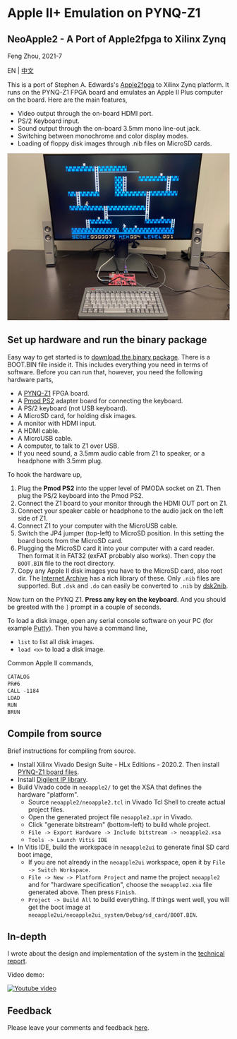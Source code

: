 
# Apple II+ Emulation on PYNQ-Z1
## NeoApple2 - A Port of Apple2fpga to Xilinx Zynq

Feng Zhou, 2021-7

EN | [中文](README.cn.md)

This is a port of Stephen A. Edwards's [Apple2fpga](http://www.cs.columbia.edu/~sedwards/apple2fpga/) to Xilinx Zynq platform.
It runs on the PYNQ-Z1 FPGA board and emulates an Apple II Plus computer on the board. Here are the main features,

 * Video output through the on-board HDMI port. 
 * PS/2 Keyboard input.
 * Sound output through the on-board 3.5mm mono line-out jack.
 * Switching between monochrome and color display modes.
 * Loading of floppy disk images through .nib files on MicroSD cards.

![My set-up](doc/setup.jpg)

## Set up hardware and run the binary package

Easy way to get started is to [download the binary package](http://zhoufeng.net/neoapple2/). There is a BOOT.BIN file inside it. This includes everything you need in terms of software. Before
you can run that, however, you need the following hardware parts,

 * A [PYNQ-Z1](https://store.digilentinc.com/pynq-z1-python-productivity-for-zynq-7000-arm-fpga-soc/) FPGA board.
 * A [Pmod PS2](https://store.digilentinc.com/pmod-ps2-keyboard-mouse-connector/) adapter board for connecting the keyboard.
 * A PS/2 keyboard (not USB keyboard). 
 * A MicroSD card, for holding disk images.
 * A monitor with HDMI input.
 * A HDMI cable.
 * A MicroUSB cable.
 * A computer, to talk to Z1 over USB.
 * If you need sound, a 3.5mm audio cable from Z1 to speaker, or a headphone with 3.5mm plug.

To hook the hardware up,
 1. Plug the **Pmod PS2** into the upper level of PMODA socket on Z1. Then plug the PS/2 keyboard into the Pmod PS2.
 2. Connect the Z1 board to your monitor through the HDMI OUT port on Z1.
 3. Connect your speaker cable or headphone to the audio jack on the left side of Z1.
 4. Connect Z1 to your computer with the MicroUSB cable.
 5. Switch the JP4 jumper (top-left) to MicroSD position. In this setting the board boots from the MicroSD card.
 6. Plugging the MicroSD card it into your computer with a card reader. Then format it in FAT32 (exFAT probably also works). Then copy the `BOOT.BIN` file to the root directory.
 7. Copy any Apple II disk images you have to the MicroSD card, also root dir. The [Internet Archive](https://archive.org/) has a rich library of these. Only `.nib` files are supported. 
    But `.dsk` and `.do` can easily be converted to `.nib` by [dsk2nib](https://github.com/slotek/dsk2nib).

Now turn on the PYNQ Z1. **Press any key on the keyboard**. And you should be greeted with the `]` prompt in a couple of seconds.

To load a disk image, open any serial console software on your PC (for example [Putty](https://www.putty.org/)). Then you have a command line,
 * `list` to list all disk images.
 * `load <x>` to load a disk image.

Common Apple II commands,
```
CATALOG
PR#6
CALL -1184
LOAD
RUN
BRUN
```

## Compile from source

Brief instructions for compiling from source.
 * Install Xilinx Vivado Design Suite - HLx Editions - 2020.2. Then install [PYNQ-Z1 board files](https://github.com/cathalmccabe/pynq-z1_board_files).
 * Install [Digilent IP library](https://github.com/Digilent/vivado-library).
 * Build Vivado code in `neoapple2/` to get the XSA that defines the hardware "platform".
   * Source `neoapple2/neoapple2.tcl` in Vivado Tcl Shell to create actual project files.
   * Open the generated project file `neoapple2.xpr` in Vivado.
   * Click "generate bitstream" (bottom-left) to build whole project.
   * `File -> Export Hardware -> Include bitstream -> neoapple2.xsa`
   * `Tools -> Launch Vitis IDE`
 * In Vitis IDE, build the workspace in `neoapple2ui` to generate final SD card boot image,
   * If you are not already in the `neoapple2ui` workspace, open it by `File -> Switch Workspace`.
   * `File -> New -> Platform Project` and name the project `neoapple2` and for "hardware specification", choose the `neoapple2.xsa` file generated above. Then press `Finish`.
   * `Project -> Build All` to build everything. If things went well, you will get the boot image at `neoapple2ui/neoapple2ui_system/Debug/sd_card/BOOT.BIN`.

## In-depth

I wrote about the design and implementation of the system in the [technical report](doc/Porting_Apple2fpga.pdf).

Video demo:

[![Youtube video](https://img.youtube.com/vi/H2rrs8nJgQQ/0.jpg)](https://www.youtube.com/watch?v=H2rrs8nJgQQ)

## Feedback

Please leave your comments and feedback [here](https://github.com/zf3/neoapple2/issues/1).
